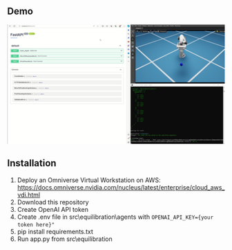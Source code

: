 ## Demo
[![Watch the video](frame.png)](wave-demo.mp4)

## Installation
1. Deploy an Omniverse Virtual Workstation on AWS: https://docs.omniverse.nvidia.com/nucleus/latest/enterprise/cloud_aws_vdi.html
2. Download this repository
3. Create OpenAI API token
4. Create .env file in src\equilibration\agents with `OPENAI_API_KEY={your token here}"`
4. pip install requirements.txt
5. Run app.py from src\equilibration
